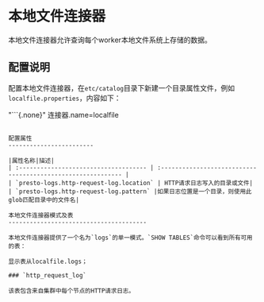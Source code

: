 本地文件连接器
====================

本地文件连接器允许查询每个worker本地文件系统上存储的数据。

配置说明
-------------

配置本地文件连接器，在`etc/catalog`目录下新建一个目录属性文件，例如`localfile.properties`，内容如下：

"```{.none}"
连接器.name=localfile
```

配置属性
------------------------

|属性名称|描述|
| :------------------------------------ | :----------------------------------------------------------- |
| `presto-logs.http-request-log.location` | HTTP请求日志写入的目录或文件|
| `presto-logs.http-request-log.pattern` |如果日志位置是一个目录，则使用此glob匹配目录中的文件名|

本地文件连接器模式及表
---------------------------------------

本地文件连接器提供了一个名为`logs`的单一模式。`SHOW TABLES`命令可以看到所有可用的表：

显示表从localfile.logs；

### `http_request_log`

该表包含来自集群中每个节点的HTTP请求日志。
